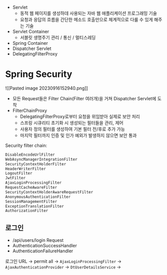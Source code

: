 

- Servlet
	- 동적 웹 페이지를 생성하데 사용되는 자바 웹 애플리케이션 프로그래밍 기술
	- 요청과 응답의 흐름을 간단한 메소드 호출만으로 체계적으로 다룰 수 있게 해주는 기술
- Servlet Container
	- 서블릿 생명주기 관리 / 통신 / 멀티스레딩
- Spring Container
- Dispatcher Servlet
- DelegatingFilterProxy



# Spring Security
![[Pasted image 20230916152940.png]]
- 모든 Request들은 Filter Chain(Filter 여러개)을 거쳐 Dispatcher Servlet에 도착
- FilterChainProxy
	- DelegatingFilterProxy로부터 요청을 위임받아 실제로 보안 처리
	- 스프링 시큐리티 초기화 시 생성되는 필터들을 관리, 제어
	- 사용자 정의 필터를 생성하여 기본 필터 전/후로 추가 가능
	- 마지막 필터까지 인증 및 인가 예외가 발생하지 않으면 보안 통과


Security filter chain:
```java
DisableEncodeUrlFilter
WebAsyncManagerIntegrationFilter
SecurityContextHolderFilter
HeaderWriterFilter
LogoutFilter
JwtFilter
AjaxLoginProcessingFilter
RequestCacheAwareFilter
SecurityContextHolderAwareRequestFilter
AnonymousAuthenticationFilter
SessionManagementFilter
ExceptionTranslationFilter
AuthorizationFilter
```


## 로그인
- /api/users/login Request
- AuthenticationSuccessHandler
- AuthenticationFailureHandler




로그인 URL → permit all → `AjaxLoginProcessingFilter` → `AjaxAuthenticationProvider` → `DtUserDetailsService` →